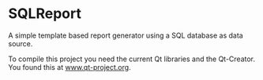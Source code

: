 SQLReport
=========

A simple template based report generator using a SQL database as data source.

To compile this project you need the current Qt libraries and the Qt-Creator.
You found this at www.qt-project.org.

